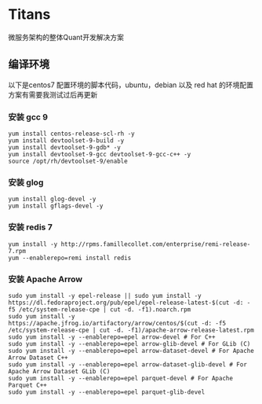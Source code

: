 # Titans

微服务架构的整体Quant开发解决方案




## 编译环境

以下是centos7 配置环境的脚本代码，ubuntu，debian 以及 red hat 的环境配置方案有需要我测试过后再更新

### 安装 gcc 9
```shell
yum install centos-release-scl-rh -y
yum install devtoolset-9-build -y
yum install devtoolset-9-gdb* -y
yum install devtoolset-9-gcc devtoolset-9-gcc-c++ -y
source /opt/rh/devtoolset-9/enable
```

### 安装 glog
```shell
yum install glog-devel -y
yum install gflags-devel -y
```

### 安装 redis 7 
```shell
yum install -y http://rpms.famillecollet.com/enterprise/remi-release-7.rpm
yum --enablerepo=remi install redis
```

### 安装 Apache Arrow
```shell
sudo yum install -y epel-release || sudo yum install -y https://dl.fedoraproject.org/pub/epel/epel-release-latest-$(cut -d: -f5 /etc/system-release-cpe | cut -d. -f1).noarch.rpm
sudo yum install -y https://apache.jfrog.io/artifactory/arrow/centos/$(cut -d: -f5 /etc/system-release-cpe | cut -d. -f1)/apache-arrow-release-latest.rpm
sudo yum install -y --enablerepo=epel arrow-devel # For C++
sudo yum install -y --enablerepo=epel arrow-glib-devel # For GLib (C)
sudo yum install -y --enablerepo=epel arrow-dataset-devel # For Apache Arrow Dataset C++
sudo yum install -y --enablerepo=epel arrow-dataset-glib-devel # For Apache Arrow Dataset GLib (C)
sudo yum install -y --enablerepo=epel parquet-devel # For Apache Parquet C++
sudo yum install -y --enablerepo=epel parquet-glib-devel 
```